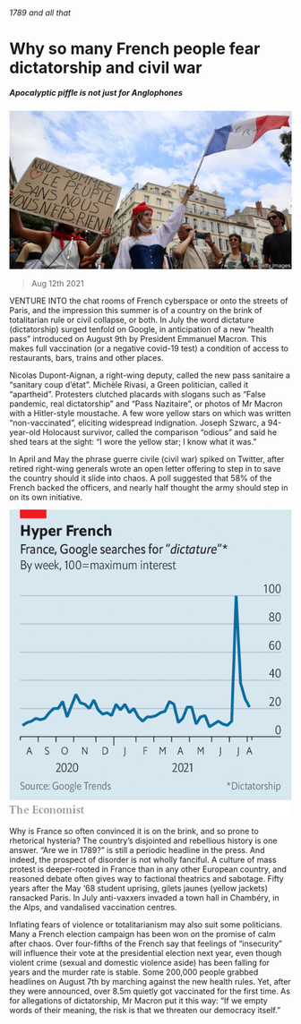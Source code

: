 ###### 1789 and all that

# Why so many French people fear dictatorship and civil war 

##### Apocalyptic piffle is not just for Anglophones 

![image](images/20210814_eup505.jpg) 

> Aug 12th 2021 

VENTURE INTO the chat rooms of French cyberspace or onto the streets of Paris, and the impression this summer is of a country on the brink of totalitarian rule or civil collapse, or both. In July the word dictature (dictatorship) surged tenfold on Google, in anticipation of a new “health pass” introduced on August 9th by President Emmanuel Macron. This makes full vaccination (or a negative covid-19 test) a condition of access to restaurants, bars, trains and other places.

Nicolas Dupont-Aignan, a right-wing deputy, called the new pass sanitaire a “sanitary coup d’état”. Michèle Rivasi, a Green politician, called it “apartheid”. Protesters clutched placards with slogans such as “False pandemic, real dictatorship” and “Pass Nazitaire”, or photos of Mr Macron with a Hitler-style moustache. A few wore yellow stars on which was written “non-vaccinated”, eliciting widespread indignation. Joseph Szwarc, a 94-year-old Holocaust survivor, called the comparison “odious” and said he shed tears at the sight: “I wore the yellow star; I know what it was.”


In April and May the phrase guerre civile (civil war) spiked on Twitter, after retired right-wing generals wrote an open letter offering to step in to save the country should it slide into chaos. A poll suggested that 58% of the French backed the officers, and nearly half thought the army should step in on its own initiative.

![image](images/20210814_euc175.png) 


Why is France so often convinced it is on the brink, and so prone to rhetorical hysteria? The country’s disjointed and rebellious history is one answer. “Are we in 1789?” is still a periodic headline in the press. And indeed, the prospect of disorder is not wholly fanciful. A culture of mass protest is deeper-rooted in France than in any other European country, and reasoned debate often gives way to factional theatrics and sabotage. Fifty years after the May ‘68 student uprising, gilets jaunes (yellow jackets) ransacked Paris. In July anti-vaxxers invaded a town hall in Chambéry, in the Alps, and vandalised vaccination centres.

Inflating fears of violence or totalitarianism may also suit some politicians. Many a French election campaign has been won on the promise of calm after chaos. Over four-fifths of the French say that feelings of “insecurity” will influence their vote at the presidential election next year, even though violent crime (sexual and domestic violence aside) has been falling for years and the murder rate is stable. Some 200,000 people grabbed headlines on August 7th by marching against the new health rules. Yet, after they were announced, over 8.5m quietly got vaccinated for the first time. As for allegations of dictatorship, Mr Macron put it this way: “If we empty words of their meaning, the risk is that we threaten our democracy itself.”

